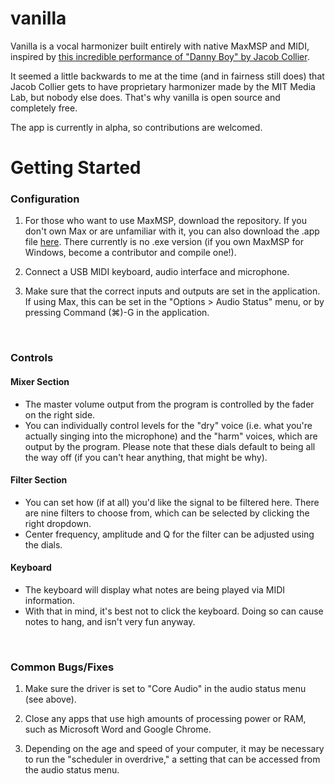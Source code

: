 # vanilla
Vanilla is a vocal harmonizer built entirely with native MaxMSP and MIDI, inspired by <a href="">this incredible performance of "Danny Boy" by Jacob Collier</a>.

It seemed a little backwards to me at the time (and in fairness still does) that Jacob Collier gets to have proprietary harmonizer made by the MIT Media Lab, but nobody else does. That's why vanilla is open source and completely free. 

The app is currently in alpha, so contributions are welcomed.
<br>
# Getting Started
### Configuration
1. For those who want to use MaxMSP, download the repository. If you don't own Max or are unfamiliar with it, you can also download the .app file <a href="https://www.dropbox.com/s/paugt8b0juc0lla/vanilla2.7.16.zip?dl=0" target="_blank">here</a>. There currently is no .exe version (if you own MaxMSP for Windows, become a contributor and compile one!).

2. Connect a USB MIDI keyboard, audio interface and microphone.

3. Make sure that the correct inputs and outputs are set in the application. If using Max, this can be set in the "Options > Audio Status" menu, or by pressing Command (⌘)-G in the application.
<br>

### Controls

#### Mixer Section

- The master volume output from the program is controlled by the fader on the right side.
- You can individually control levels for the "dry" voice (i.e. what you're actually singing into the microphone) and the "harm" voices, which are output by the program. Please note that these dials default to being all the way off (if you can't hear anything, that might be why).

#### Filter Section

- You can set how (if at all) you'd like the signal to be filtered here. There are nine filters to choose from, which can be selected by clicking the right dropdown.
- Center frequency, amplitude and Q for the filter can be adjusted using the dials.

#### Keyboard

- The keyboard will display what notes are being played via MIDI information.
- With that in mind, it's best not to click the keyboard. Doing so can cause notes to hang, and isn't very fun anyway.
<br>

### Common Bugs/Fixes

1. Make sure the driver is set to "Core Audio" in the audio status menu (see above).

2. Close any apps that use high amounts of processing power or RAM, such as Microsoft Word and Google Chrome.

3. Depending on the age and speed of your computer, it may be necessary to run the "scheduler in overdrive," a setting that can be accessed from the audio status menu.
